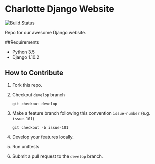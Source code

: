 # Charlotte Django Website

[![Build Status](https://travis-ci.org/djangoclt/clt-django-website.svg?branch=develop)](https://travis-ci.org/djangoclt/clt-django-website)

Repo for our awesome Django website.

##Requirements
- Python 3.5
- Django 1.10.2

## How to Contribute
1. Fork this repo.
2. Checkout `develop` branch
   ```
   git checkout develop
   ```

3. Make a feature branch following this convention `issue-number` (e.g. `issue-101`)
   ```
   git checkout -b issue-101
   ```

4. Develop your features locally.
5. Run unittests
6. Submit a pull request to the `develop` branch.
